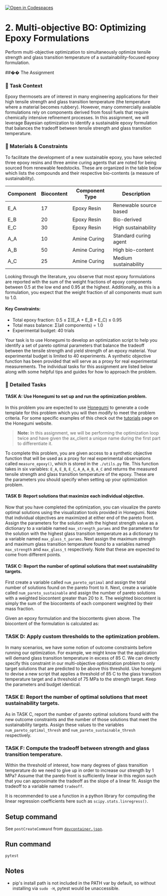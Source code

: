 [![Open in Codespaces](https://classroom.github.com/assets/launch-codespace-2972f46106e565e64193e422d61a12cf1da4916b45550586e14ef0a7c637dd04.svg)](https://classroom.github.com/open-in-codespaces?assignment_repo_id=19692285)
# 2. Multi-objective BO: Optimizing Epoxy Formulations

Perform multi-objective optimization to simultaneously optimize tensile strength
and glass transition temperature of a sustainability-focused epoxy formulation.

##�� The Assignment

### 🎯 Task Context

Epoxy thermosets are of interest in many engineering applications for their high 
tensile strength and glass transition temperature (the temperature where a material 
becomes rubbery). However, many commercially available formulations rely on components
derived from fossil fuels that require chemically intensive refinement processes. In
this assignment, we will leverage Bayesian optimization to identify a sustainable 
epoxy formulation that balances the tradeoff between tensile strength and glass 
transition temperature.

### 🧪 Materials & Constraints

To facilitate the development of a new sustainable epoxy, you have selected three 
epoxy resins and three amine curing agents that are noted for being sourced from 
renewable feedstocks. These are organized in the table below which lists the compounds
and their respective bio-contents (a measure of sustainability).

| Component | Biocontent | Component Type | Description |
|-----------|------------|----------------|-------------|
| E_A       | 17         | Epoxy Resin    | Renewable source based |
| E_B       | 20         | Epoxy Resin    | Bio-derived |
| E_C       | 30         | Epoxy Resin    | High sustainability |
| A_A       | 10         | Amine Curing   | Standard curing agent |
| A_B       | 50         | Amine Curing   | High bio-content |
| A_C       | 25         | Amine Curing   | Medium sustainability |

Looking through the literature, you observe that most epoxy formulations are reported
with the sum of the weight fractions of epoxy components between 0.5 at the low end
and 0.95 at the highest. Additionally, as this is a formulation, you expect that the
weight fraction of all components must sum to 1.0.

#### Key Constraints:
- Total epoxy fraction: 0.5 ≤ Σ(E_A + E_B + E_C) ≤ 0.95
- Total mass balance: Σ(all components) = 1.0
- Experimental budget: 40 trials

Your task is to use Honegumi to develop an optimization script to help you identify a
set of pareto optimal parameters that balance the tradeoff between the tensile
strength and yield strength of an epoxy material. Your experimental budget is
limited to 40 experiments. A synthetic objective function has been provided that will
serve as a proxy for real experimental measurements. The individual tasks for this assignment are listed below along with some helpful tips and guides for how to approach the problem.

### 📝 Detailed Tasks

#### **TASK A:** Use Honegumi to set up and run the optimization problem.

In this problem you are expected to use [Honegumi](https://honegumi.readthedocs.io/en/latest/) to generate a code template for this problem which you will then modify to meet the problem criteria. For some specific examples of this check out the [tutorials](https://honegumi.readthedocs.io/en/latest/tutorials.html) page on the Honegumi website.

> **Note:** In this assignment, we will be performing the optimization loop twice and have given the ax_client a unique name during the first part to differentiate it.

To complete this problem, you are given access to a synthetic objective function that will be used as a proxy for real experimental observations called `measure_epoxy()`, which is stored in the `./utils.py` file. This function takes in six variables: `E_A`, `E_B`, `E_C`, `A_A`, `A_B`, `A_C` and returns the measured tensile strength and glass transition temperature of the epoxy. These are the parameters you should specify when setting up your optimization problem.

#### **TASK B:** Report solutions that maximize each individual objective.

Now that you have completed the optimization, you can visualize the pareto optimal 
solutions using the visualization tools provided in Honegumi. Note that individual
objectives are maximized at either end of the pareto front. Assign the parameters for
the solution with the highest strength value as a dictionary to a variable named
`max_strength_params` and the parameters for the solution with the highest glass
transition temperature as a dictionary to a variable named `max_glass_t_params`. Next 
assign the maximum strength and maximum glass transition temperature found to a
variables named `max_strength` and `max_glass_t` respectively. Note that these are
expected to come from different points.

#### **TASK C:** Report the number of optimal solutions that meet sustainability targets.

First create a variable called `num_pareto_optimal` and assign the total number of 
solutions found on the pareto front to it. Next, create a variable called 
`num_pareto_sustainable` and assign the number of pareto solutions with a weighted
biocontent greater than 20 to it. The weighted biocontent is simply the sum of the 
biocontents of each component weighted by their mass fraction. 

Given an epoxy formulation and the biocontents given above. The biocontent of the formulation is calculated as:

### **TASK D:** Apply custom thresholds to the optimization problem.

In many scenarios, we have some notion of outcome constraints before running our 
optimization. For example, we might know that the application will demand glass 
transition temperature in excess of 85 C. We can directly specify this constraint in 
our multi-objective optimization problem to only target solutions that are predicted 
to be above this threshold. Use honegumi to devise a new script that applies a
threshold of 85 C to the glass transition temperature target and a threshold of 75 MPa
to the strength target. Keep the parameters and budget identical.

### **TASK E:** Report the number of optimal solutions that meet sustainability targets.

As in TASK C, report the number of pareto optimal solutions found with the new
outcome constraints and the number of those solutions that meet the sustainability
targets. Assign these values to the variables `num_pareto_optimal_thresh` and 
`num_pareto_sustainable_thresh` respectively.

### **TASK F:** Compute the tradeoff between strength and glass transition temperature.

Within the threshold of interest, how many degrees of glass transition temperature do 
we need to give up in order to increase our strength by 1 MPa? Assume that the pareto 
front is sufficiently linear in this region such that you can approximate the tradeoff
as the slope of a linear fit. Assign the tradeoff to a variable named `tradeoff`.

It is recommended to use a function in a python library for computing the linear regression coefficients here such as `scipy.stats.linregress()`.

## Setup command

See `postCreateCommand` from [`devcontainer.json`](.devcontainer/devcontainer.json).

## Run command
`pytest`

## Notes
- pip's install path is not included in the PATH var by default, so without installing via `sudo -H`, pytest would be unaccessible.
